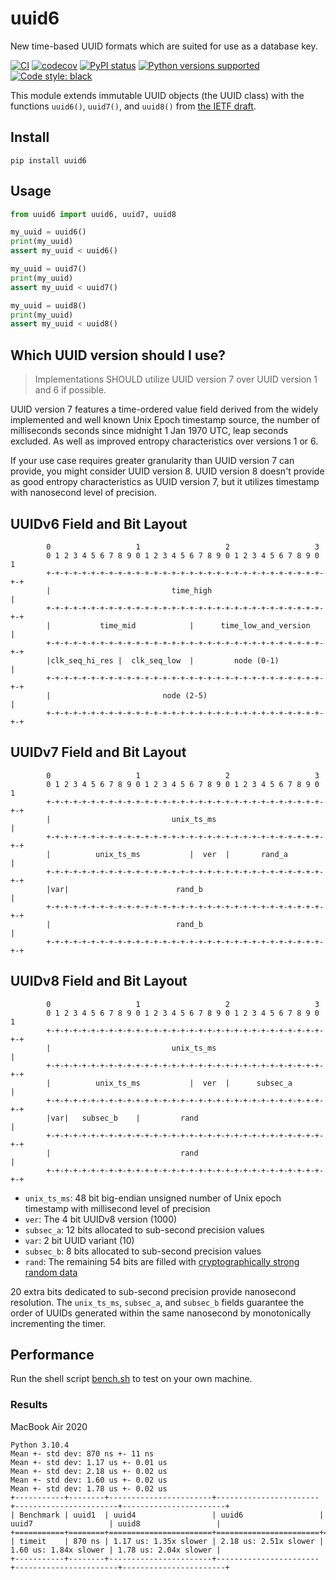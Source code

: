 # uuid6
New time-based UUID formats which are suited for use as a database key.

[![CI](https://github.com/oittaa/uuid6-python/actions/workflows/main.yml/badge.svg)](https://github.com/oittaa/uuid6-python/actions/workflows/main.yml)
[![codecov](https://codecov.io/gh/oittaa/uuid6-python/branch/main/graph/badge.svg?token=O59DZ6UWQV)](https://codecov.io/gh/oittaa/uuid6-python)
[![PyPI status](https://badge.fury.io/py/uuid6.svg)](https://pypi.org/project/uuid6/)
[![Python versions supported](https://img.shields.io/pypi/pyversions/uuid6.svg?logo=python)](https://pypi.org/project/uuid6/)
[![Code style: black](https://img.shields.io/badge/code%20style-black-000000.svg)](https://github.com/psf/black)

This module extends immutable UUID objects (the UUID class) with the functions `uuid6()`, `uuid7()`, and `uuid8()` from [the IETF draft][draft repository].

## Install

```shell
pip install uuid6
```

## Usage

```python
from uuid6 import uuid6, uuid7, uuid8

my_uuid = uuid6()
print(my_uuid)
assert my_uuid < uuid6()

my_uuid = uuid7()
print(my_uuid)
assert my_uuid < uuid7()

my_uuid = uuid8()
print(my_uuid)
assert my_uuid < uuid8()
```

## Which UUID version should I use?

> Implementations SHOULD utilize UUID version 7 over UUID version 1 and 6 if possible.

UUID version 7 features a time-ordered value field derived from the widely implemented and well known Unix Epoch timestamp source, the number of milliseconds seconds since midnight 1 Jan 1970 UTC, leap seconds excluded. As well as improved entropy characteristics over versions 1 or 6.

If your use case requires greater granularity than UUID version 7 can provide, you might consider UUID version 8. UUID version 8 doesn't provide as good entropy characteristics as UUID version 7, but it utilizes timestamp with nanosecond level of precision.

## UUIDv6 Field and Bit Layout

```
        0                   1                   2                   3
        0 1 2 3 4 5 6 7 8 9 0 1 2 3 4 5 6 7 8 9 0 1 2 3 4 5 6 7 8 9 0 1
        +-+-+-+-+-+-+-+-+-+-+-+-+-+-+-+-+-+-+-+-+-+-+-+-+-+-+-+-+-+-+-+-+
        |                           time_high                           |
        +-+-+-+-+-+-+-+-+-+-+-+-+-+-+-+-+-+-+-+-+-+-+-+-+-+-+-+-+-+-+-+-+
        |           time_mid            |      time_low_and_version     |
        +-+-+-+-+-+-+-+-+-+-+-+-+-+-+-+-+-+-+-+-+-+-+-+-+-+-+-+-+-+-+-+-+
        |clk_seq_hi_res |  clk_seq_low  |         node (0-1)            |
        +-+-+-+-+-+-+-+-+-+-+-+-+-+-+-+-+-+-+-+-+-+-+-+-+-+-+-+-+-+-+-+-+
        |                         node (2-5)                            |
        +-+-+-+-+-+-+-+-+-+-+-+-+-+-+-+-+-+-+-+-+-+-+-+-+-+-+-+-+-+-+-+-+
```

## UUIDv7 Field and Bit Layout

```
        0                   1                   2                   3
        0 1 2 3 4 5 6 7 8 9 0 1 2 3 4 5 6 7 8 9 0 1 2 3 4 5 6 7 8 9 0 1
        +-+-+-+-+-+-+-+-+-+-+-+-+-+-+-+-+-+-+-+-+-+-+-+-+-+-+-+-+-+-+-+-+
        |                           unix_ts_ms                          |
        +-+-+-+-+-+-+-+-+-+-+-+-+-+-+-+-+-+-+-+-+-+-+-+-+-+-+-+-+-+-+-+-+
        |          unix_ts_ms           |  ver  |       rand_a          |
        +-+-+-+-+-+-+-+-+-+-+-+-+-+-+-+-+-+-+-+-+-+-+-+-+-+-+-+-+-+-+-+-+
        |var|                        rand_b                             |
        +-+-+-+-+-+-+-+-+-+-+-+-+-+-+-+-+-+-+-+-+-+-+-+-+-+-+-+-+-+-+-+-+
        |                            rand_b                             |
        +-+-+-+-+-+-+-+-+-+-+-+-+-+-+-+-+-+-+-+-+-+-+-+-+-+-+-+-+-+-+-+-+
```

## UUIDv8 Field and Bit Layout

```
        0                   1                   2                   3
        0 1 2 3 4 5 6 7 8 9 0 1 2 3 4 5 6 7 8 9 0 1 2 3 4 5 6 7 8 9 0 1
        +-+-+-+-+-+-+-+-+-+-+-+-+-+-+-+-+-+-+-+-+-+-+-+-+-+-+-+-+-+-+-+-+
        |                           unix_ts_ms                          |
        +-+-+-+-+-+-+-+-+-+-+-+-+-+-+-+-+-+-+-+-+-+-+-+-+-+-+-+-+-+-+-+-+
        |          unix_ts_ms           |  ver  |      subsec_a         |
        +-+-+-+-+-+-+-+-+-+-+-+-+-+-+-+-+-+-+-+-+-+-+-+-+-+-+-+-+-+-+-+-+
        |var|   subsec_b    |         rand                              |
        +-+-+-+-+-+-+-+-+-+-+-+-+-+-+-+-+-+-+-+-+-+-+-+-+-+-+-+-+-+-+-+-+
        |                             rand                              |
        +-+-+-+-+-+-+-+-+-+-+-+-+-+-+-+-+-+-+-+-+-+-+-+-+-+-+-+-+-+-+-+-+
```

- `unix_ts_ms`: 48 bit big-endian unsigned number of Unix epoch timestamp with millisecond level of precision
- `ver`: The 4 bit UUIDv8 version (1000)
- `subsec_a`: 12 bits allocated to sub-second precision values
- `var`: 2 bit UUID variant (10)
- `subsec_b`: 8 bits allocated to sub-second precision values
- `rand`: The remaining 54 bits are filled with [cryptographically strong random data][python randbits]

 20 extra bits dedicated to sub-second precision provide nanosecond resolution. The `unix_ts_ms`, `subsec_a`,  and `subsec_b` fields guarantee the order of UUIDs generated within the same nanosecond by monotonically incrementing the timer.

## Performance

Run the shell script [bench.sh][bench] to test on your own machine.

### Results

MacBook Air 2020
```
Python 3.10.4
Mean +- std dev: 870 ns +- 11 ns
Mean +- std dev: 1.17 us +- 0.01 us
Mean +- std dev: 2.18 us +- 0.02 us
Mean +- std dev: 1.60 us +- 0.02 us
Mean +- std dev: 1.78 us +- 0.02 us
+-----------+--------+-----------------------+-----------------------+-----------------------+-----------------------+
| Benchmark | uuid1  | uuid4                 | uuid6                 | uuid7                 | uuid8                 |
+===========+========+=======================+=======================+=======================+=======================+
| timeit    | 870 ns | 1.17 us: 1.35x slower | 2.18 us: 2.51x slower | 1.60 us: 1.84x slower | 1.78 us: 2.04x slower |
+-----------+--------+-----------------------+-----------------------+-----------------------+-----------------------+
```

[draft repository]: https://github.com/ietf-wg-uuidrev/rfc4122bis
[python randbits]: https://docs.python.org/3/library/secrets.html#secrets.randbits
[bench]: https://github.com/oittaa/uuid6-python/blob/main/bench.sh

